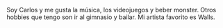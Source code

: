 Soy Carlos y me gusta la música, los videojuegos y beber monster.
Otros hobbies que tengo son ir al gimnasio y bailar.
Mi artista favorito es Walls.
